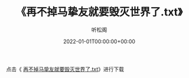 ﻿---
title:  《再不掉马挚友就要毁灭世界了.txt》
date:   2022-01-01T00:00:00+00:00
author: 听松阁
layout: post
permalink: /再不掉马挚友就要毁灭世界了/
categories: 小说
tags: [小说]
---

点击《 [再不掉马挚友就要毁灭世界了.txt](http://img.660000.xyz/bookstukust/book/bntxt/10/再不掉马挚友就要毁灭世界了.txt)》进行下载